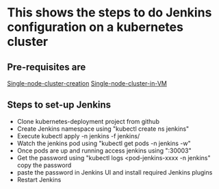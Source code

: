 # This shows the steps to do Jenkins configuration on a kubernetes cluster
## Pre-requisites are
[Single-node-cluster-creation](https://kubernetes.io/docs/setup/production-environment/tools/kubeadm/create-cluster-kubeadm/)
[Single-node-cluster-in-VM](https://blog.e-zest.com/installing-kubernetes-cluster-on-ubuntu)

## Steps to set-up Jenkins
- Clone kubernetes-deployment project from github
- Create Jenkins namespace using "kubectl create ns jenkins"
- Execute kubectl apply -n jenkins -f jenkins/
- Watch the jenkins pod using "kubectl get pods -n jenkins -w"
- Once pods are up and running access jenkins using "<node-ip>:30003"
- Get the password using "kubectl logs <pod-jenkins-xxxx -n jenkins" copy the password
- paste the password in Jenkins UI and install required Jenkins plugins
- Restart Jenkins

